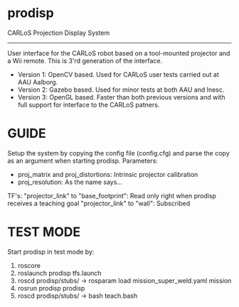 # prodisp
CARLoS Projection Display System

---
User interface for the CARLoS robot based on a tool-mounted projector and a Wii remote. This is 3'rd generation of the interface.

  - Version 1: OpenCV based. Used for CARLoS user tests carried out at AAU Aalborg.
  - Version 2: Gazebo based. Used for minor tests at both AAU and Inesc.
  - Version 3: OpenGL based. Faster than both previous versions and with full support for interface to the CARLoS patners.

# GUIDE
Setup the system by copying the config file (config.cfg) and parse the copy as an argument when starting prodisp.
Parameters:
  - proj_matrix and proj_distortions: Intrinsic projector calibration
  - proj_resolution: As the name says...

TF's:
	"projector_link" to "base_footprint": Read only right when prodisp receives a teaching goal
	"projector_link" to "wall": Subscribed

# TEST MODE
Start prodisp in test mode by:
  1. roscore
  2. roslaunch prodisp tfs.launch
  3. roscd prodisp/stubs/   ->   rosparam load mission_super_weld.yaml mission
  4. rosrun prodisp prodisp
  5. roscd prodisp/stubs/   ->   bash teach.bash
